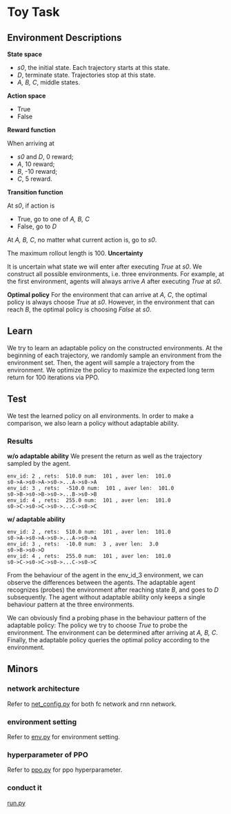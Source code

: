 # Toy Task

## Environment Descriptions

**State space**

- *s0*, the initial state. Each trajectory starts at this state.
- *D*, terminate state. Trajectories stop at this state.
- *A, B, C*, middle states. 

**Action space**

- True
- False

**Reward function**

When arriving at

- *s0* and *D*, 0 reward;
- *A*, 10 reward;
- *B*, -10 reward;
- *C*, 5 reward.

**Transition function**

At *s0*, if action is 
- True, go to one of *A, B, C*
- False, go to *D*

At *A, B, C*, no matter what current action is, go to *s0*.

The maximum rollout length is 100.
**Uncertainty**

It is uncertain what state we will enter after executing *True* at *s0*. 
We construct all possible environments, i.e. three environments. 
For example, at the first environment, agents will always arrive *A* after executing *True* at *s0*.

**Optimal policy**
For the environment that can arrive at *A, C*, the optimal policy is always choose *True* at *s0*.
However, in the environment that can reach *B*, the optimal policy is choosing *False* at *s0*.
## Learn

We try to learn an adaptable policy on the constructed environments.
At the beginning of each trajectory, we randomly sample an environment from the environment set. 
Then, the agent will sample a trajectory from the environment.
We optimize the policy to maximize the expected long term return for 100 iterations via PPO.

## Test
We test the learned policy on all environments.
In order to make a comparison, we also learn a policy without adaptable ability.
### Results
**w/o adaptable ability**
We present the return as well as the trajectory sampled by the agent.
```
env_id: 2 , rets:  510.0 num:  101 , aver len:  101.0
s0->A->s0->A->s0->...A->s0->A
env_id: 3 , rets:  -510.0 num:  101 , aver len:  101.0
s0->B->s0->B->s0->...B->s0->B
env_id: 4 , rets:  255.0 num:  101 , aver len:  101.0
s0->C->s0->C->s0->...C->s0->C
```

**w/ adaptable ability**
```
env_id: 2 , rets:  510.0 num:  101 , aver len:  101.0
s0->A->s0->A->s0->...A->s0->A
env_id: 3 , rets:  -10.0 num:  3 , aver len:  3.0
s0->B->s0->D
env_id: 4 , rets:  255.0 num:  101 , aver len:  101.0
s0->C->s0->C->s0->...C->s0->C
```

From the behaviour of the agent in the env_id_3 environment, we can observe the differences between the agents.
The adaptable agent recognizes (probes) the environment after reaching state *B*, and goes to *D* subsequently.
The agent without adaptable ability only keeps a single behaviour pattern at the three environments.

We can obviously find a probing phase in the behaviour pattern of the adaptable policy:
The policy we try to choose *True* to probe the environment.
The environment can be determined after arriving at *A, B, C*.
Finally, the adaptable policy queries the optimal policy according to the environment.
## Minors

### network architecture
Refer to [net_config.py](net_config.py) for both fc network and rnn network.

### environment setting
Refer to [env.py](env.py) for environment setting.

### hyperparameter of PPO
Refer to [ppo.py](ppo.py) for ppo hyperparameter.

### conduct it
[run.py](run.py)


